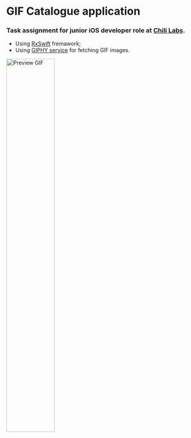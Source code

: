 # GIF Catalogue application

### Task assignment for junior iOS developer role at [Chili Labs](https://chi.lv/).

* Using [RxSwift](https://github.com/ReactiveX/RxSwift) fremawork;
* Using [GIPHY service](https://developers.giphy.com/docs/) for fetching GIF images.

<img alt="Preview GIF" src="https://github.com/esesmuedgars/GIFCatalogue/blob/media/preview.gif" width="50%" />
